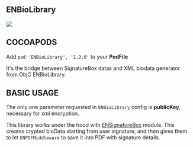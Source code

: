 ## ENBioLibrary

![](https://badgen.net/badge/stable/1.2.0/blue)

## COCOAPODS

Add `pod 'ENBioLibrary', '1.2.0'` to your **PodFile**

It's the bridge between SignatureBox datas and XML biodata generator from ObjC ENBioLibrary.

## BASIC USAGE

The only one parameter requested in `ENBioLibrary` config is **publicKey**, necessary for xml encryption.

This library works under the hood with [ENSignatureBox](ENSignatureBox/README.md) module. This creates crypted bioData starting from user signature, and then gives them to let `ENPDFMiddleware` to save it into PDF with signature details.
